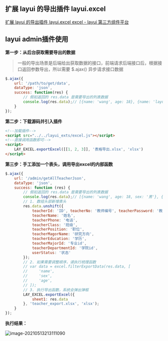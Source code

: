 ## 扩展 layui 的导出插件 layui.excel

[扩展 layui 的导出插件 layui.excel excel - layui 第三方组件平台](https://fly.layui.com/extend/excel/)





## layui admin插件使用



**第一步：从后台获取需要导出的数据**

> 一般的导出场景是后端给出获取数据的接口，前端请求后端接口后，根据接口返回参数导出，所以需要 $.ajax() 异步请求接口数据



```js
$.ajax({
    url: '/path/to/get/data',
    dataType: 'json',
    success: function(res) {
        // 假如返回的 res.data 是需要导出的列表数据
        console.log(res.data);// [{name: 'wang', age: 18}, {name: 'layui', age: 3}]
    }
});
```

**第二步：下载源码并引入插件**



```html
<!--加载插件-->
<script src="../../layui_exts/excel.js"></script>
<!--直接调用函数即可-->
<script>
    LAY_EXCEL.exportExcel([[1, 2, 3]], '表格导出.xlsx', 'xlsx')
</script>
```

**第三步：手工添加一个表头，调用导出excel的内部函数**

```js
$.ajax({
    url: '/admin/getAllTeacherJson',
    dataType: 'json',
    success: function (res) {
        // 假如返回的 res.data 是需要导出的列表数据
        console.log(res.data);// [{name: 'wang', age: 18, sex: '男'}, {name: 'layui', age: 3, sex: '女'}]
        // 1. 数组头部新增表头
        res.data.unshift({
            teacherId: 'ID', teacherNo: '教师编号', teacherPassword: '教师密码',
            teacherName: '姓名',
            teacherPhone: '电话',
            teacherClass: '班级',
            teacherPosition: '职位',
            teacherMagorName: '研究方向',
            teacherEducation: '学历',
            teacherMajorId: '专业id',
            teacherDepartmentId: '学院id',
            userStatus: '状态'
        });
        // 2. 如果需要调整顺序，请执行梳理函数
        // var data = excel.filterExportData(res.data, [
        //     'name',
        //     'sex',
        //     'age',
        // ]);
        // 3. 执行导出函数，系统会弹出弹框
        LAY_EXCEL.exportExcel({
            sheet1: res.data
        }, 'teacher_export.xlsx', 'xlsx');
    }
});
```

**执行结果：**

![image-20210513213111090](https://gitee.com/isrsy/blog-image/raw/master/img/20210513213143.png)



